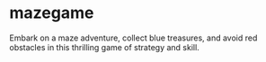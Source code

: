 # mazegame
Embark on a maze adventure, collect blue treasures, and avoid red obstacles in this thrilling game of strategy and skill.
